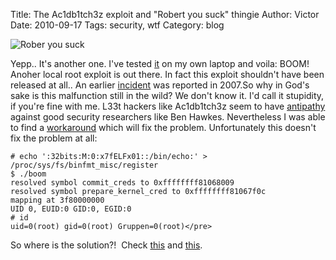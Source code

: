Title: The Ac1db1tch3z exploit and "Robert you suck" thingie
Author: Victor
Date: 2010-09-17
Tags: security, wtf
Category: blog

![Rober you suck](http://dl.dornea.nu/img/2010/202/robert_you_suck.png)

Yepp.. It's another one. I've tested [it][1] on my own laptop and voila: BOOM! Anoher local root exploit is out there. In fact this exploit shouldn't have been released at all.. An earlier [incident][2] was reported in 2007.So why in God's sake is this malfunction still in the wild? We don't know it. I'd call it stupidity, if you're fine with me. L33t hackers like Ac1db1tch3z seem to have [antipathy][3] against good security researchers like Ben Hawkes. Nevertheless I was able to find a [workaround][3] which will fix the problem. Unfortunately this doesn't fix the problem at all:

~~~.shell
# echo ':32bits:M:0:x7fELFx01::/bin/echo:' > /proc/sys/fs/binfmt_misc/register
$ ./boom
resolved symbol commit_creds to 0xffffffff81068009
resolved symbol prepare_kernel_cred to 0xffffffff81067f0c
mapping at 3f80000000
UID 0, EUID:0 GID:0, EGID:0
# id
uid=0(root) gid=0(root) Gruppen=0(root)</pre>
~~~

So where is the solution?!  Check [this][4] and [this][5].

 [1]: http://sota.gen.nz/compat2/robert_you_suck.c
 [2]: http://lists.grok.org.uk/pipermail/full-disclosure/2007-September/066025.html
 [3]: http://ownage.pastebin.com/sjDzrFHT
 [4]: http://cve.mitre.org/cgi-bin/cvename.cgi?name=CVE-2007-4573
 [5]: http://cve.mitre.org/cgi-bin/cvename.cgi?name=CVE-2010-3301% 